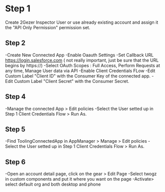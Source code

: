 # Step 1

Create 2Gezer Inspector User or use already existing account and assign it the "API Only Permission" permission set.

## Step 2

-Create New Connected App
-Enable Oaauth Settings
-Set Callback URL https://login.salesforce.com ( not really important, just be sure that the URL begins by https://)
-Select OAuth Scopes : Full Access, Perform Requests at any time, Manage User data via API
-Enable Client Credentials FLow
-Edit Custom Label "Client ID" with the Consumer Key of the connected app.
-Edit Custom Label "Client Secret" with the Consumer Secret.

## Step 4

-Manage the connected App > Edit policies
-Select the User setted up in Step 1 Client Credentials Flow > Run As.

## Step 5

-Find ToolingConnectedApp in AppManager > Manage > Edit policies
-Select the User setted up in Step 1 Client Credentials Flow > Run As.

## Step 6

-Open an account detail page, click on the gear > Edit Page
-Select twogz in custom components and put it where you want on the page
-Activate> select default org and both desktop and phone
